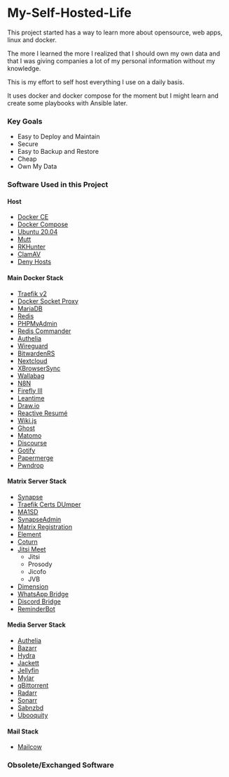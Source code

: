 # My-Self-Hosted-Life

This project started has a way to learn more about opensource, web apps, linux and docker.

The more I learned the more I realized that I should own my own data and that I was giving companies a lot of my personal information without my knowledge.

This is my effort to self host everything I use on a daily basis. 

It uses docker and docker compose for the moment but I might learn and create some playbooks with Ansible later.

### Key Goals

- Easy to Deploy and Maintain
- Secure
- Easy to Backup and Restore
- Cheap
- Own My Data

### Software Used in this Project

#### Host
- [Docker CE](https://docs.docker.com/get-docker/)
- [Docker Compose](https://docs.docker.com/compose/)
- [Ubuntu 20.04](https://ubuntu.com/download/server)
- [Mutt](http://www.mutt.org/)
- [RKHunter](http://rkhunter.sourceforge.net/)
- [ClamAV](https://www.clamav.net/)
- [Deny Hosts](http://denyhosts.sourceforge.net/)

#### Main Docker Stack

- [Traefik v2](https://docs.traefik.io/)
- [Docker Socket Proxy](https://github.com/Tecnativa/docker-socket-proxy)
- [MariaDB](https://mariadb.org/)
- [Redis](https://redis.io/)
- [PHPMyAdmin](https://www.phpmyadmin.net/)
- [Redis Commander](https://github.com/joeferner/redis-commander)
- [Authelia](https://www.authelia.com/)
- [Wireguard](https://www.wireguard.com/)
- [BitwardenRS](https://github.com/dani-garcia/bitwarden_rs)
- [Nextcloud](https://nextcloud.com/)
- [XBrowserSync](https://www.xbrowsersync.org/)
- [Wallabag](https://www.wallabag.it/en)
- [N8N](https://n8n.io/)
- [Firefly III](https://www.firefly-iii.org/)
- [Leantime](https://leantime.io/)
- [Draw.io](https://github.com/jgraph/drawio)
- [Reactive Resumé](https://rxresu.me/)
- [Wiki.js](https://js.wiki/)
- [Ghost](https://ghost.org/)
- [Matomo](https://matomo.org/)
- [Discourse](https://www.discourse.org/)
- [Gotify](https://gotify.net/docs/index)
- [Papermerge](https://www.papermerge.com/)
- [Pwndrop](https://github.com/kgretzky/pwndrop)

#### Matrix Server Stack

- [Synapse](https://matrix.org/docs/projects/server/synapse)
- [Traefik Certs DUmper](https://github.com/ldez/traefik-certs-dumper)
- [MA1SD](https://github.com/ma1uta/ma1sd)
- [SynapseAdmin](https://github.com/Awesome-Technologies/synapse-admin)
- [Matrix Registration](https://github.com/ZerataX/matrix-registration)
- [Element](https://matrix.org/docs/projects/client/element)
- [Coturn](https://github.com/coturn/coturn)
- [Jitsi Meet](https://github.com/jitsi/docker-jitsi-meet)
  - Jitsi
  - Prosody
  - Jicofo
  - JVB
- [Dimension](https://github.com/turt2live/matrix-dimension)
- [WhatsApp Bridge](https://github.com/tulir/mautrix-whatsapp)
- [Discord Bridge](https://github.com/matrix-discord/mx-puppet-discord)
- [ReminderBot](https://github.com/anoadragon453/matrix-reminder-bot)

#### Media Server Stack

- [Authelia](https://www.authelia.com/)
- [Bazarr](https://www.bazarr.media/)
- [Hydra](https://github.com/theotherp/nzbhydra2/)
- [Jackett](https://github.com/Jackett/Jackett)
- [Jellyfin](https://jellyfin.org/)
- [Mylar](https://github.com/evilhero/mylar)
- [qBittorrent](https://github.com/linuxserver/docker-qbittorrent)
- [Radarr](https://radarr.video/)
- [Sonarr](https://sonarr.tv/)
- [Sabnzbd](https://sabnzbd.org/)
- [Ubooquity](https://vaemendis.net/ubooquity/)


#### Mail Stack

- [Mailcow](https://mailcow.email/)

### Obsolete/Exchanged Software
